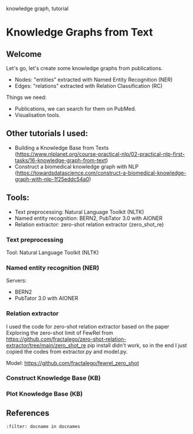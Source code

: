 <!--
```{blogpost}
---
tags: tools, visualisation
title: title Layered graph drawing with the Sugiyama Framework
author: Christina
category: blog
date: 2024-10-20
---
tags: tools, visualisation
title: title Layered graph drawing with the Sugiyama Framework
author: Christina
category: blog
date: 2024-10-20
```
--> 

<span class="tinypinkspace">knowledge graph, tutorial</span>

# Knowledge Graphs from Text

<!--
|Author|Date|Category|
|---|---|---|
|Christina|2024-10-20|blog|
-->

<!-- every paragraph should start with a summary sentence -->
<!-- 800 words -->

## Welcome

Let's go, let's create some knowledge graphs from publications.

* Nodes: "entities" extracted with Named Entity Recognition (NER)
* Edges: "relations" extracted with Relation Classification (RC)


Things we need:
* Publications, we can search for them on PubMed.
* Visualisation tools.



## Other tutorials I used:
* Building a Knowledge Base from Texts (https://www.nlplanet.org/course-practical-nlp/02-practical-nlp-first-tasks/16-knowledge-graph-from-text)
* Construct a biomedical knowledge graph with NLP (https://towardsdatascience.com/construct-a-biomedical-knowledge-graph-with-nlp-1f25eddc54a0)


## Tools:
* Text preprocessing: Natural Language Toolkit (NLTK)
* Named entity recognition: BERN2, PubTator 3.0 with AIONER
* Relation extractor: zero-shot relation extractor (zero_shot_re)


### Text preprocessing

Tool: Natural Language Toolkit (NLTK)


### Named entity recognition (NER)

Servers: 
* BERN2
* PubTator 3.0 with AIONER


### Relation extractor

I used the code for zero-shot relation extractor based on the paper Exploring the zero-shot limit of FewRel from https://github.com/fractalego/zero-shot-relation-extractor/tree/main/zero_shot_re
pip install didn't work, so in the end I just copied the codes from extractor.py and model.py.

Model: https://github.com/fractalego/fewrel_zero_shot



### Construct Knowledge Base (KB)



### Plot Knowledge Base (KB)


## References
```{bibliography}
:filter: docname in docnames
```